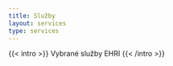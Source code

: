 ```yaml
---
title: Služby
layout: services
type: services
---
```


{{< intro >}}
Vybrané služby EHRI 
{{< /intro >}}
